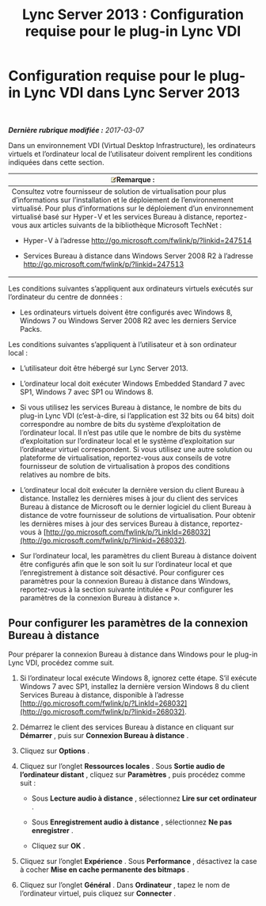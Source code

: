 ﻿---
title: 'Lync Server 2013 : Configuration requise pour le plug-in Lync VDI'
TOCTitle: Configuration requise pour le plug-in Lync VDI
ms:assetid: da25a976-7624-4dfc-b332-9c4db4ee78da
ms:mtpsurl: https://technet.microsoft.com/fr-fr/library/JJ205304(v=OCS.15)
ms:contentKeyID: 49299025
ms.date: 03/07/2017
mtps_version: v=OCS.15
ms.translationtype: HT
---

# Configuration requise pour le plug-in Lync VDI dans Lync Server 2013

 

_**Dernière rubrique modifiée :** 2017-03-07_

Dans un environnement VDI (Virtual Desktop Infrastructure), les ordinateurs virtuels et l’ordinateur local de l’utilisateur doivent remplirent les conditions indiquées dans cette section.

<table>
<colgroup>
<col style="width: 100%" />
</colgroup>
<thead>
<tr class="header">
<th><img src="images/Gg398920.note(OCS.15).gif" title="note" alt="note" />Remarque :</th>
</tr>
</thead>
<tbody>
<tr class="odd">
<td>Consultez votre fournisseur de solution de virtualisation pour plus d’informations sur l’installation et le déploiement de l’environnement virtualisé. Pour plus d’informations sur le déploiement d’un environnement virtualisé basé sur Hyper-V et les services Bureau à distance, reportez-vous aux articles suivants de la bibliothèque Microsoft TechNet :
<ul>
<li><p>Hyper-V à l’adresse <a href="http://go.microsoft.com/fwlink/p/?linkid=247514" class="uri">http://go.microsoft.com/fwlink/p/?linkid=247514</a></p></li>
<li><p>Services Bureau à distance dans Windows Server 2008 R2 à l’adresse <a href="http://go.microsoft.com/fwlink/p/?linkid=247513" class="uri">http://go.microsoft.com/fwlink/p/?linkid=247513</a></p></li>
</ul></td>
</tr>
</tbody>
</table>


Les conditions suivantes s’appliquent aux ordinateurs virtuels exécutés sur l’ordinateur du centre de données :

  - Les ordinateurs virtuels doivent être configurés avec Windows 8, Windows 7 ou Windows Server 2008 R2 avec les derniers Service Packs.

Les conditions suivantes s’appliquent à l’utilisateur et à son ordinateur local :

  - L’utilisateur doit être hébergé sur Lync Server 2013.

  - L’ordinateur local doit exécuter Windows Embedded Standard 7 avec SP1, Windows 7 avec SP1 ou Windows 8.

  - Si vous utilisez les services Bureau à distance, le nombre de bits du plug-in Lync VDI (c’est-à-dire, si l’application est 32 bits ou 64 bits) doit correspondre au nombre de bits du système d’exploitation de l’ordinateur local. Il n’est pas utile que le nombre de bits du système d’exploitation sur l’ordinateur local et le système d’exploitation sur l’ordinateur virtuel correspondent. Si vous utilisez une autre solution ou plateforme de virtualisation, reportez-vous aux conseils de votre fournisseur de solution de virtualisation à propos des conditions relatives au nombre de bits.

  - L’ordinateur local doit exécuter la dernière version du client Bureau à distance. Installez les dernières mises à jour du client des services Bureau à distance de Microsoft ou le dernier logiciel du client Bureau à distance de votre fournisseur de solutions de virtualisation. Pour obtenir les dernières mises à jour des services Bureau à distance, reportez-vous à [http://go.microsoft.com/fwlink/p/?LinkId=268032](http://go.microsoft.com/fwlink/p/?linkid=268032).

  - Sur l’ordinateur local, les paramètres du client Bureau à distance doivent être configurés afin que le son soit lu sur l’ordinateur local et que l’enregistrement à distance soit désactivé. Pour configurer ces paramètres pour la connexion Bureau à distance dans Windows, reportez-vous à la section suivante intitulée « Pour configurer les paramètres de la connexion Bureau à distance ».

## Pour configurer les paramètres de la connexion Bureau à distance

Pour préparer la connexion Bureau à distance dans Windows pour le plug-in Lync VDI, procédez comme suit.

1.  Si l’ordinateur local exécute Windows 8, ignorez cette étape. S’il exécute Windows 7 avec SP1, installez la dernière version Windows 8 du client Services Bureau à distance, disponible à l’adresse [http://go.microsoft.com/fwlink/p/?LinkId=268032](http://go.microsoft.com/fwlink/p/?linkid=268032).

2.  Démarrez le client des services Bureau à distance en cliquant sur **Démarrer** , puis sur **Connexion Bureau à distance** .

3.  Cliquez sur **Options** .

4.  Cliquez sur l’onglet **Ressources locales** . Sous **Sortie audio de l’ordinateur distant** , cliquez sur **Paramètres** , puis procédez comme suit :
    
      - Sous **Lecture audio à distance** , sélectionnez **Lire sur cet ordinateur** .
    
      - Sous **Enregistrement audio à distance** , sélectionnez **Ne pas enregistrer** .
    
      - Cliquez sur **OK** .

5.  Cliquez sur l’onglet **Expérience** . Sous **Performance** , désactivez la case à cocher **Mise en cache permanente des bitmaps** .

6.  Cliquez sur l’onglet **Général** . Dans **Ordinateur** , tapez le nom de l’ordinateur virtuel, puis cliquez sur **Connecter** .

